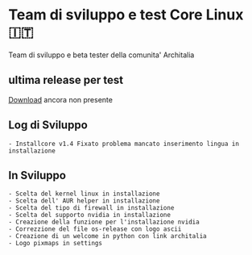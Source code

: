 # Team di sviluppo e test Core Linux 🇮🇹 
Team di sviluppo e beta tester della comunita' Architalia

## ultima release per test
[Download](#) ancora non presente

## Log di Sviluppo

```
- Installcore v1.4 Fixato problema mancato inserimento lingua in installazione
```

## In Sviluppo

```
- Scelta del kernel linux in installazione
- Scelta dell' AUR helper in installazione
- Scelta del tipo di firewall in installazione
- Scelta del supporto nvidia in installazione
- Creazione della funzione per l'installazione nvidia
- Correzzione del file os-release con logo ascii
- Creazione di un welcome in python con link architalia
- Logo pixmaps in settings 
```
